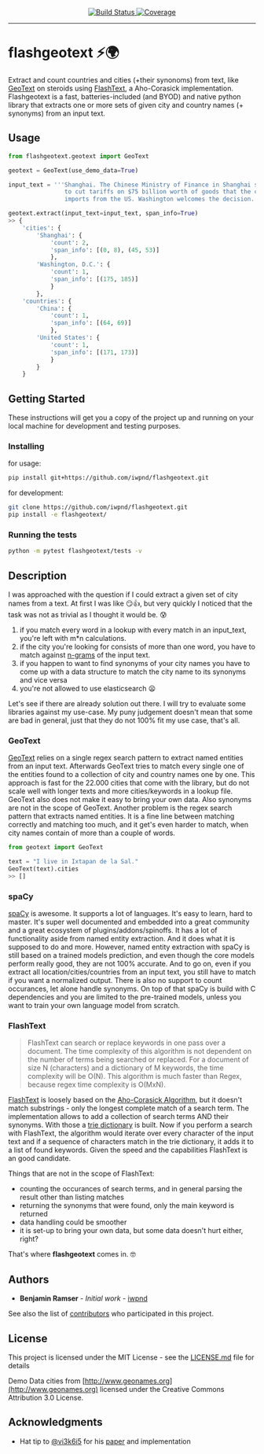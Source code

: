 <p align="center">
<a href="https://github.com/iwpnd/flashgeotext/workflows/build" target="_blank">
    <img src="https://github.com/iwpnd/flashgeotext/workflows/build/badge.svg?branch=master" alt="Build Status">
</a>
<a href="https://codecov.io/gh/iwpnd/flashgeotext" target="_blank">
    <img src="https://codecov.io/gh/iwpnd/flashgeotext/branch/master/graph/badge.svg" alt="Coverage">
</a>

---
# flashgeotext :zap::earth_africa:

Extract and count countries and cities (+their synonoms) from text, like [GeoText](https://github.com/elyase/geotext) on steroids using [FlashText](https://github.com/vi3k6i5/flashtext/), a Aho-Corasick implementation. Flashgeotext is a fast, batteries-included (and BYOD) and native python library that extracts one or more sets of given city and country names (+ synonyms) from an input text.

## Usage

```python
from flashgeotext.geotext import GeoText

geotext = GeoText(use_demo_data=True)

input_text = '''Shanghai. The Chinese Ministry of Finance in Shanghai said that China plans
                to cut tariffs on $75 billion worth of goods that the country
                imports from the US. Washington welcomes the decision.'''

geotext.extract(input_text=input_text, span_info=True)
>> {
    'cities': {
        'Shanghai': {
            'count': 2,
            'span_info': [(0, 8), (45, 53)]
            },
        'Washington, D.C.': {
            'count': 1,
            'span_info': [(175, 185)]
            }
        },
    'countries': {
        'China': {
            'count': 1,
            'span_info': [(64, 69)]
            },
        'United States': {
            'count': 1,
            'span_info': [(171, 173)]
            }
        }
    }
```

## Getting Started

These instructions will get you a copy of the project up and running on your local machine for development and testing purposes.

### Installing

for usage:
```bash
pip install git+https://github.com/iwpnd/flashgeotext.git
```

for development:
```bash
git clone https://github.com/iwpnd/flashgeotext.git
pip install -e flashgeotext/
```

### Running the tests

```bash
python -m pytest flashgeotext/tests -v
```


## Description

I was approached with the question if I could extract a given set of city names from a text. At first I was like :smirk::+1:, but very quickly I noticed that the task was not as trivial as I thought it would be. :cold_sweat:

1. if you match every word in a lookup with every match in an input_text, you're left with m*n calculations.
2. if the city you're looking for consists of more than one word, you have to match against [n-grams](https://blog.xrds.acm.org/2017/10/introduction-n-grams-need/) of the input text.
3. if you happen to want to find synonyms of your city names you have to come up with a data structure to match the city name to its synonyms and vice versa
4. you're not allowed to use elasticsearch :frowning:

Let's see if there are already solution out there. I will try to evaluate some libraries against my use-case. My puny judgement doesn't mean that some are bad in general, just that they do not 100% fit my use case, that's all.

### GeoText

[GeoText](https://github.com/elyase/geotext) relies on a single regex search pattern to extract named entities from an input text. Afterwards GeoText tries to match every single one of the entities found to a collection of city and country names one by one. This approach is fast for the 22.000 cities that come with the library, but do not scale well with longer texts and more cities/keywords in a lookup file. GeoText also does not make it easy to bring your own data. Also synonyms are not in the scope of GeoText. Another problem is the regex search pattern that extracts named entities. It is a fine line between matching correctly and matching too much, and it get's even harder to match, when city names contain of more than a couple of words.

```python
from geotext import GeoText

text = "I live in Ixtapan de la Sal."
GeoText(text).cities
>> []
```

### spaCy

[spaCy](https://github.com/explosion/spaCy) is awesome. It supports a lot of languages. It's easy to learn, hard to master. It's super well documented and embedded into a great community and a great ecosystem of plugins/addons/spinoffs. It has a lot of functionality aside from named entity extraction. And it does what it is supposed to do and more. However, named entity extraction with spaCy is still based on a trained models prediction, and even though the core models perform really good, they are not 100% accurate. And to go on, even if you extract all location/cities/countries from an input text, you still have to match if you want a normalized output. There is also no support to count occurances, let alone handle synonyms. On top of that spaCy is build with C dependencies and you are limited to the pre-trained models, unless you want to train your own language model from scratch.

### FlashText

> FlashText can search or replace keywords in one pass over a document. The time complexity of this algorithm is not dependent on the number of terms being searched or replaced. For a document of size N (characters) and a dictionary of M keywords, the time complexity will be O(N). This algorithm is much faster than Regex, because regex time complexity is O(MxN).

[FlashText](https://arxiv.org/abs/1711.00046) is loosely based on the [Aho-Corasick Algorithm](https://cp-algorithms.com/string/aho_corasick.html), but it doesn't match substrings - only the longest complete match of a search term. The implementation allows to add a collection of search terms AND their synonyms. With those a [trie dictionary](https://en.wikipedia.org/wiki/Trie) is built. Now if you perform a search with FlashText, the algorithm would iterate over every character of the input text and if a sequence of characters match in the trie dictionary, it adds it to a list of found keywords. Given the speed and the capabilities FlashText is an good candidate.

Things that are not in the scope of FlashText:
- counting the occurances of search terms, and in general parsing the result other than listing matches
- returning the synonyms that were found, only the main keyword is returned
- data handling could be smoother
- it is set-up to bring your own data, but some data doesn't hurt either, right?

That's where **flashgeotext** comes in. :nerd_face:



## Authors

* **Benjamin Ramser** - *Initial work* - [iwpnd](https://github.com/iwpnd)

See also the list of [contributors](https://github.com/iwpnd/flashgeotext/contributors) who participated in this project.

## License

This project is licensed under the MIT License - see the [LICENSE.md](LICENSE.md) file for details

Demo Data cities from [http://www.geonames.org](http://www.geonames.org) licensed under the Creative Commons Attribution 3.0 License.

## Acknowledgments

* Hat tip to [@vi3k6i5](https://github.com/vi3k6i5) for his [paper](https://arxiv.org/abs/1711.00046) and implementation
